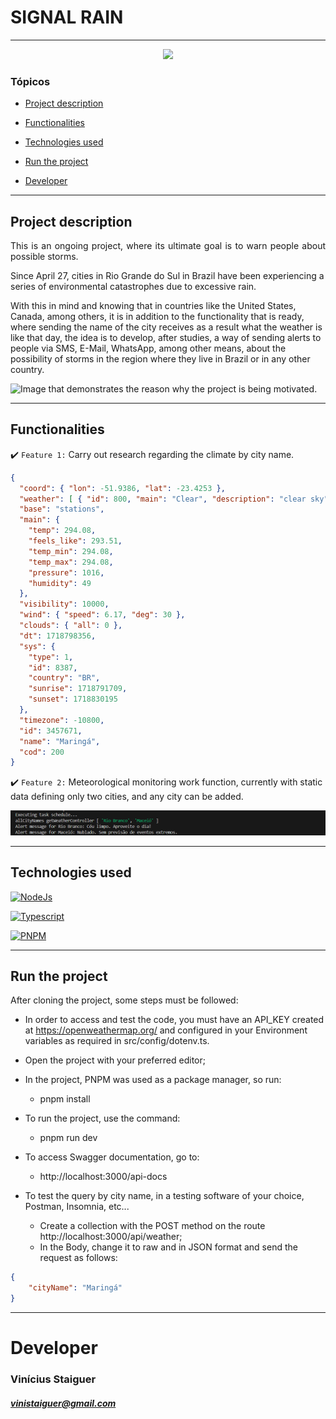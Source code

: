 

# SIGNAL RAIN

<hr>

<p align="center">
   <img src="http://img.shields.io/static/v1?label=STATUS&message=UNDER%20DEVELOPMENT&color=RED&style=for-the-badge" #vitrinedev/>
</p>



### Tópicos 

- [Project description](#project-description)

- [Functionalities](#functionalities)

- [Technologies used](#technologies-used)

- [Run the project](#run-the-project)

- [Developer](#developer)

---

## Project description

<p align="justify">
 This is an ongoing project, where its ultimate goal is to warn people about possible storms.

Since April 27, cities in Rio Grande do Sul in Brazil have been experiencing a series of environmental catastrophes due to excessive rain.

With this in mind and knowing that in countries like the United States, Canada, among others, it is in addition to the functionality that is ready, where sending the name of the city receives as a result what the weather is like that day, the idea is to develop, after studies, a way of sending alerts to people via SMS, E-Mail, WhatsApp, among other means, about the possibility of storms in the region where they live in Brazil or in any other country.

![Image that demonstrates the reason why the project is being motivated.](https://fastcompanybrasil.com/wp-content/webp-express/webp-images/uploads/2024/05/KV_Site-22-1536x865.jpg.webp)
</p>

---

## Functionalities

:heavy_check_mark: `Feature 1:` Carry out research regarding the climate by city name.

```json
{
  "coord": { "lon": -51.9386, "lat": -23.4253 },
  "weather": [ { "id": 800, "main": "Clear", "description": "clear sky", "icon": "01d" } ],
  "base": "stations",
  "main": {
    "temp": 294.08,
    "feels_like": 293.51,
    "temp_min": 294.08,
    "temp_max": 294.08,
    "pressure": 1016,
    "humidity": 49
  },
  "visibility": 10000,
  "wind": { "speed": 6.17, "deg": 30 },
  "clouds": { "all": 0 },
  "dt": 1718798356,
  "sys": {
    "type": 1,
    "id": 8387,
    "country": "BR",
    "sunrise": 1718791709,
    "sunset": 1718830195
  },
  "timezone": -10800,
  "id": 3457671,
  "name": "Maringá",
  "cod": 200
}
```

:heavy_check_mark: `Feature 2:` Meteorological monitoring work function, currently with static data defining only two cities, and any city can be added.

![Image demonstrating the result of the monitoring function.](image-1.png)

---

## Technologies used
<div>
  <a href="https://nodejs.org/en" target="_blank"> <img src="https://upload.wikimedia.org/wikipedia/commons/d/d9/Node.js_logo.svg" alt="NodeJs" width="60" height="60"/> </a> 

  <a href="https://www.typescriptlang.org/" target="_blank"> <img src="https://upload.wikimedia.org/wikipedia/commons/thumb/4/4c/Typescript_logo_2020.svg/512px-Typescript_logo_2020.svg.png" alt="Typescript" width="60" height="60"/> </a>

  <a href="https://pnpm.io/" target="_blank"> <img src="https://seeklogo.com/images/P/pnpm-logo-21DC828CD8-seeklogo.com.png" alt="PNPM" width="60" height="auto"/> </a>
</div>

---

## Run the project

After cloning the project, some steps must be followed:

- In order to access and test the code, you must have an API_KEY created at https://openweathermap.org/ and configured in your Environment variables as required in src/config/dotenv.ts.

- Open the project with your preferred editor;
- In the project, PNPM was used as a package manager, so run:
  - pnpm install
- To run the project, use the command:
  - pnpm run dev
- To access Swagger documentation, go to:
  - http://localhost:3000/api-docs
- To test the query by city name, in a testing software of your choice, Postman, Insomnia, etc...
  - Create a collection with the POST method on the route http://localhost:3000/api/weather;
  - In the Body, change it to raw and in JSON format and send the request as follows:
```JSON
{
    "cityName": "Maringá"
}
```

---

# Developer
### Vinícius Staiguer
##### vinistaiguer@gmail.com
